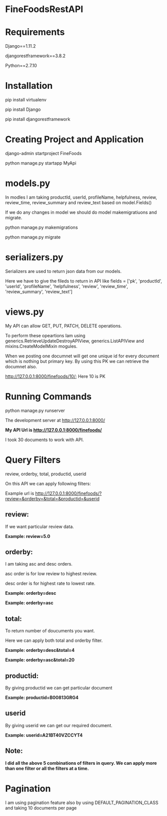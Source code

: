 # FineFoodsRestAPI

# Requirements
Django==1.11.2

djangorestframework==3.8.2

Python==2.7.10
# Installation
pip install virtualenv

pip install Django

pip install djangorestframework
# Creating Project and Application
django-admin startproject FineFoods

python manage.py startapp MyApi
# models.py
In modles I am taking productId, userId, profileName, helpfulness, review, review_time, review_summary and review_text based on model.Fields()

If we do any changes in model we should do model makemigratiuons and migrate.

python manage.py makemigrations

python manage.py migrate
# serializers.py
Serializers are used to return json data from our models.

Here we have to give the fileds to return in API like fields = ['pk', 'productId', 'userId', 'profileName', 'helpfulness', 'review', 'review_time', 'review_summary', 'review_text']
# views.py
My API can allow GET, PUT, PATCH, DELETE operations.

To perform these opeartions Iam using generics.RetrieveUpdateDestroyAPIView, generics.ListAPIView and mixins.CreateModelMixin mogules.

When we posting one documnet will get one unique id for every document which is nothing but primary key. By using this PK we can retrieve the documnet also.

http://127.0.0.1:8000/finefoods/10/; Here 10 is PK
# Running Commands
python manage.py runserver
  
 The development server at http://127.0.0.1:8000/

**My API Url is  http://127.0.0.1:8000/finefoods/**
 
I took 30 documents to work with API.

# Query Filters
review, orderby, total, productid, userid

On this API we can apply following filters:

Example url is http://127.0.0.1:8000/finefoods/?review=&orderby=&total=&productid=&userid

## review:
If we want particular review data.

**Example: review=5.0**
## orderby:
I am taking asc and desc  orders.

asc order is for low review to highest review.

desc order is for highest rate to lowest rate.

**Example: orderby=desc**

**Example: orderby=asc**
## total:
To return number of doucuments you want.

Here we can apply both total and orderby filter.

**Example: orderby=desc&total=4**
 
**Example: orderby=asc&total=20**
## productid:
By giving productid we can get particular document

**Example: productid=B00813GRG4**
## userid
By giving userid we can get our required document.

**Example: userid=A21BT40VZCCYT4**

## Note:
**I did all the above 5 combinations of filters in query. We can apply more than one filter or all the filters at a time.**

# Pagination
I am using pagination feature also by using DEFAULT_PAGINATION_CLASS and taking 10 documents per page


